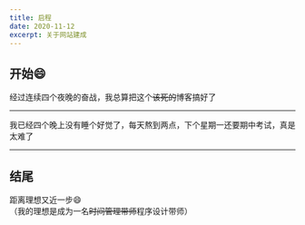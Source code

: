 ```yaml
---
title: 启程
date: 2020-11-12
excerpt: 关于网站建成
---
```

## 开始:smile:
经过连续四个夜晚的奋战，我总算把这个~~该死的~~博客搞好了
___
我已经四个晚上没有睡个好觉了，每天熬到两点，下个星期一还要期中考试，真是太难了
___
## 结尾
距离理想又近一步:smile:  
（我的理想是成为一名~~时间管理带师~~程序设计带师）
